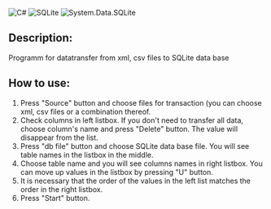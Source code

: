 
 ![C#](https://img.shields.io/badge/c%23-%23239120.svg?style=for-the-badge&logo=csharp&logoColor=white)
![SQLite](https://img.shields.io/badge/sqlite-%2307405e.svg?style=for-the-badge&logo=sqlite&logoColor=white)
![System.Data.SQLite](https://img.shields.io/nuget/dt/System.Data.SQLite?style=for-the-badge&logo=System.Data.SQLite&label=System.Data.SQLite)

## Description:
Programm for datatransfer from xml, csv files to SQLite data base

## How to use:
1. Press "Source" button and choose files for transaction (you can choose xml, csv files or a combination thereof.
2. Check columns in left listbox. If you don't need to transfer all data, choose column's name and press "Delete" button. The value will disappear from the list.
3. Press "db file" button and choose SQLite data base file. You will see table names in the listbox in the middle.
4. Choose table name and you will see columns names in right listbox. You can move up values in the listbox by pressing "U" button.
5. It is necessary that the order of the values in the left list matches the order in the right listbox.
6. Press "Start" button.
